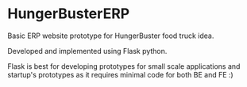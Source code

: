 # HungerBusterERP
Basic ERP website prototype for HungerBuster food truck idea.

Developed and implemented using Flask python.

Flask is best for developing prototypes for small scale applications and startup's prototypes as it requires minimal code for both BE and FE :)  
